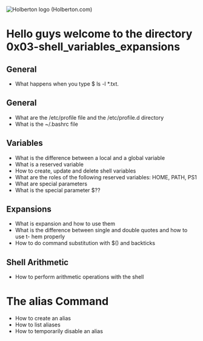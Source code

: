 ![Holberton logo (Holberton.com)](https://www.holbertonschool.com/holberton-logo.png)
# Hello guys welcome to the directory 0x03-shell_variables_expansions
## General
- What happens when you type $ ls -l *.txt.

## General
- What are the /etc/profile file and the /etc/profile.d directory
- What is the ~/.bashrc file

## Variables
- What is the difference between a local and a global variable
- What is a reserved variable
- How to create, update and delete shell variables
- What are the roles of the following reserved variables: HOME, PATH, PS1
- What are special parameters
- What is the special parameter $??

## Expansions
- What is expansion and how to use them
- What is the difference between single and double quotes and how to use t- hem properly
- How to do command substitution with $() and backticks

## Shell Arithmetic
- How to perform arithmetic operations with the shell

# The alias Command
- How to create an alias
- How to list aliases
- How to temporarily disable an alias